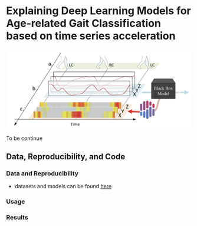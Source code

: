 

# Explaining Deep Learning Models for Age-related Gait Classification based on time series acceleration

![ ](https://github.com/xzheng93/Explainable_DL/blob/main/fig/study%20pipline%20.png)  

To be continue
## Data, Reproducibility, and Code

### Data and Reproducibility
- datasets and models can be found [here](https://1drv.ms/u/s!Ao2D6nuqQGQ0qyHMtXF7iJBKxJOc?e=A8rWZj)
### Usage

### Results
